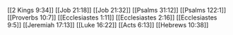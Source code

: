 [[2 Kings 9:34]]
[[Job 21:18]]
[[Job 21:32]]
[[Psalms 31:12]]
[[Psalms 122:1]]
[[Proverbs 10:7]]
[[Ecclesiastes 1:11]]
[[Ecclesiastes 2:16]]
[[Ecclesiastes 9:5]]
[[Jeremiah 17:13]]
[[Luke 16:22]]
[[Acts 6:13]]
[[Hebrews 10:38]]
